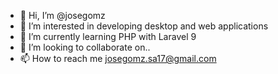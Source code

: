 - 👋 Hi, I’m @josegomz
- 👀 I’m interested in developing desktop and web applications
- 🌱 I’m currently learning PHP with Laravel 9
- 💞️ I’m looking to collaborate on..
- 📫 How to reach me josegomz.sa17@gmail.com

<!---
josegomz/josegomz is a ✨ special ✨ repository because its `README.md` (this file) appears on your GitHub profile.
You can click the Preview link to take a look at your changes.
--->
